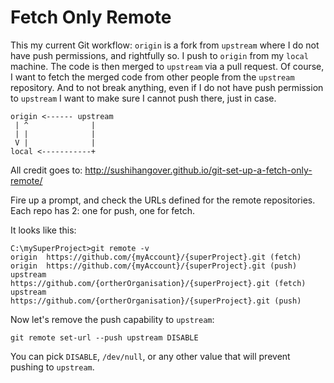 # Fetch Only Remote

This my current Git workflow:
`origin` is a fork from `upstream` where I do not have push permissions, and rightfully so.
I push to `origin` from my `local` machine. The code is then merged to `upstream` via a pull request.
Of course, I want to fetch the merged code from other people from the `upstream` repository.
And to not break anything, even if I do not have push permission to `upstream` I want to make sure I cannot push there, just in case.

```
origin <------ upstream
 | ^              |
 | |              |
 V |              |
local <-----------+
```

All credit goes to: http://sushihangover.github.io/git-set-up-a-fetch-only-remote/

Fire up a prompt, and check the URLs defined for the remote repositories.
Each repo has 2: one for push, one for fetch.

It looks like this:
```shell
C:\mySuperProject>git remote -v
origin  https://github.com/{myAccount}/{superProject}.git (fetch)
origin  https://github.com/{myAccount}/{superProject}.git (push)
upstream        https://github.com/{ortherOrganisation}/{superProject}.git (fetch)
upstream        https://github.com/{ortherOrganisation}/{superProject}.git (push)
```

Now let's remove the push capability to `upstream`:

```shell
git remote set-url --push upstream DISABLE
```

You can pick `DISABLE`, `/dev/null`, or any other value that will prevent pushing to `upstream`.